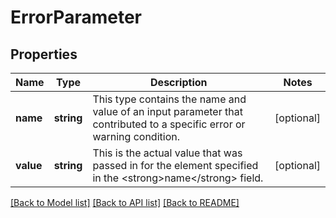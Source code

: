 # ErrorParameter

## Properties
| Name      | Type       | Description                                                                                                            | Notes      |
|-----------|------------|------------------------------------------------------------------------------------------------------------------------|------------|
| **name**  | **string** | This type contains the name and value of an input parameter that contributed to a specific error or warning condition. | [optional] |
| **value** | **string** | This is the actual value that was passed in for the element specified in the &lt;strong&gt;name&lt;/strong&gt; field.  | [optional] |

[[Back to Model list]](../../README.md#documentation-for-models) [[Back to API list]](../../README.md#documentation-for-api-endpoints) [[Back to README]](../../README.md)

